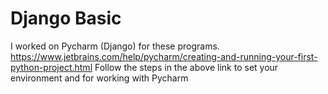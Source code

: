 # Django Basic
I worked on Pycharm (Django) for these programs.
https://www.jetbrains.com/help/pycharm/creating-and-running-your-first-python-project.html
Follow the steps in the above link to set your environment and for working with Pycharm
